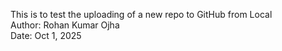 This is to test the uploading of a new repo to GitHub from Local
<br>
Author: Rohan Kumar Ojha
<br>
Date: Oct 1, 2025